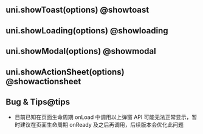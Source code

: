 ## uni.showToast(options) @showtoast

<!-- UTSAPIJSON.showToast.description -->

<!-- UTSAPIJSON.showToast.param -->

<!-- UTSAPIJSON.showToast.returnValue -->

<!-- UTSAPIJSON.showToast.example -->

<!-- UTSAPIJSON.showToast.compatibility -->

<!-- UTSAPIJSON.showToast.tutorial -->

## uni.showLoading(options) @showloading

<!-- UTSAPIJSON.showLoading.description -->

<!-- UTSAPIJSON.showLoading.param -->

<!-- UTSAPIJSON.showLoading.returnValue -->

<!-- UTSAPIJSON.showLoading.example -->

<!-- UTSAPIJSON.showLoading.compatibility -->

<!-- UTSAPIJSON.showLoading.tutorial -->

## uni.showModal(options) @showmodal

<!-- UTSAPIJSON.showModal.description -->

<!-- UTSAPIJSON.showModal.param -->

<!-- UTSAPIJSON.showModal.returnValue -->

<!-- UTSAPIJSON.showModal.example -->

<!-- UTSAPIJSON.showModal.compatibility -->

<!-- UTSAPIJSON.showModal.tutorial -->

## uni.showActionSheet(options) @showactionsheet

<!-- UTSAPIJSON.showActionSheet.description -->

<!-- UTSAPIJSON.showActionSheet.param -->

<!-- UTSAPIJSON.showActionSheet.returnValue -->

<!-- UTSAPIJSON.showActionSheet.example -->

<!-- UTSAPIJSON.showActionSheet.compatibility -->

<!-- UTSAPIJSON.showActionSheet.tutorial -->

<!-- UTSAPIJSON.prompt.example -->

<!-- UTSAPIJSON.general_type.name -->

<!-- UTSAPIJSON.general_type.param -->

## Bug & Tips@tips
- 目前已知在页面生命周期 onLoad 中调用以上弹窗 API 可能无法正常显示，暂时建议在页面生命周期 onReady 及之后再调用，后续版本会优化此问题  

